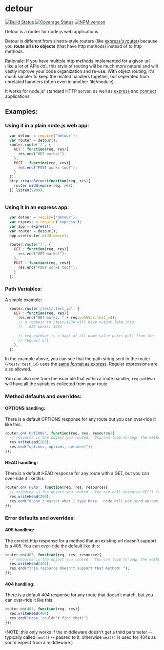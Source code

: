 # detour
[![Build Status](https://secure.travis-ci.org/cainus/detour.png?branch=master)](http://travis-ci.org/cainus/detour)
[![Coverage Status](https://coveralls.io/repos/cainus/detour/badge.png?branch=master)](https://coveralls.io/r/cainus/detour?branch=master)
[![NPM version](https://badge.fury.io/js/percolator.png)](http://badge.fury.io/js/percolator)

Detour is a router for node.js web applications.

Detour is different from sinatra-style routers (like [express's router](http://expressjs.com/api.html#app.VERB)) because you **route urls to objects** (that have http methods) instead of to http methods.

Rationale:  If you have multiple http methods implemented for a given url (like a lot of APIs do), this style of routing will be much more natural and will vastly improve your code organization and re-use.  With object routing, it's much simpler to keep the related handlers together, but seperated from unrelated handlers (often even in another file/module).

It works for node.js' standard HTTP server, as well as [express](http://expressjs.com) and [connect](http://www.senchalabs.org/connect/) applications.


## Examples:

### Using it in a plain node.js web app: 

```javascript
  var detour = require('detour');
  var router = detour();
  router.route('/', {
    GET : function(req, res){
      res.end("GET works!");
    },
    POST : function(req, res){
      res.end("POST works too!");
    }
  });
  http.createServer(function(req, res){
    router.middleware(req, res);
  }).listen(9999);
  

```

### Using it in an express app:
```javascript
  var detour = require('detour');
  var express = require('express');
  var app = express();
  var router = detour();
  app.use(router.middleware);
  
  router.route('/', {
    GET : function(req, res){
      res.end("GET works!");
    },
    POST : function(req, res){
      res.end("POST works too!");
    }
  });

```
### Path Variables:
A simple example:

```javascript
  router.route('/test/:test_id', {
    GET : function(req, res){
      res.end("GET works: " + req.pathVar.test_id);
      // a request to /test/1234 will have output like this:
      //   GET works: 1234
      
      // req.pathVar is a hash of all name value pairs pull from the
      // request url
    },
  });

```
In the example above, you can see that the path string sent to the router (`/test/:test_id`) uses the [same format as express](http://expressjs.com/api.html#app.VERB).  Regular expressions are also allowed.


You can also see from the example  that within a route handler, `req.pathVar` will have all the variables collected from your route.


### Method defaults and overrides:

#### OPTIONS handling:
There is a default OPTIONS response for any route but you can over-ride it like this: 
```javascript
router.on('OPTIONS', function(req, res, resource){
  // resource is the object you routed.  You can loop through the methods on it here if you want!
  res.writeHead(200);
  res.end("options, options, options!");
});
```

#### HEAD handling:
There is a default HEAD response for any route with a GET, but you can over-ride it like this:
```javascript
router.on('HEAD', function(req, res, resource){
  // resource is the object you routed.  You can call resource.GET() from here if you want!
  res.writeHead(200);
  res.end("doesn't matter what I type here.  node will not send output on a HEAD request")
});
```

### Error defaults and overrides:

#### 405 handling:
The correct http response for a method that an existing url doesn't support is a 405.  You can over-ride the default like this: 
```javascript
router.on(405, function(req, res, resource){
  // resource is the object you routed.  You can loop through the methods on it here if you want!
  res.writeHead(405);
  res.end("this resource doesn't support that method! ");
});
```

#### 404 handling:
There is a default 404 response for any route that doesn't match, but you can over-ride it like this:
```javascript
router.on(404, function(req, res){
  res.writeHead(404);
  res.end("nope. couldn't find that!")
});
```
(NOTE: this only works if the middleware doesn't get a third parameter -- typically called `next()` -- passed to it, 
otherwise `next()` is used for 404s as you'd expect from a middleware.)











